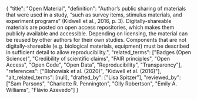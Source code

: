 {
    "title": "Open Material",
    "definition": "Author’s public sharing of materials that were used in a study, “such as survey items, stimulus materials, and experiment programs” (Kidwell et al., 2016, p. 3). Digitally-shareable materials are posted on open access repositories, which makes them publicly available and accessible. Depending on licensing, the material can be reused by other authors for their own studies. Components that are not digitally-shareable (e.g. biological materials, equipment) must be described in sufficient detail to allow reproducibility.",
    "related_terms": ["Badges (Open Science)", "Credibility of scientific claims", "FAIR principles", "Open Access", "Open Code", "Open Data", "Reproducibility", "Transparency"],
    "references": ["Blohowiak et al. (2020)", "Kidwell et al. (2016)"],
    "alt_related_terms": [null],
    "drafted_by": ["Lisa Spitzer"],
    "reviewed_by": ["Sam Parsons", "Charlotte R. Pennington", "Olly Robertson", "Emily A. Williams", "Flávio Azevedo"]
  }
